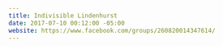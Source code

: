 ```yaml
---
title: Indivisible Lindenhurst
date: 2017-07-10 00:12:00 -05:00
website: https://www.facebook.com/groups/260820014347614/
---
```


